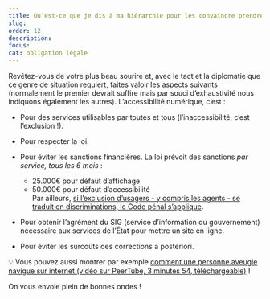```yaml
---
title: Qu’est-ce que je dis à ma hiérarchie pour les convaincre prendre en compte l’accessibilité ?
slug: 
order: 12
description: 
focus: 
cat: obligation légale
---
```

Revêtez-vous de votre plus beau sourire et, avec le tact et la diplomatie que ce genre de situation requiert, faites valoir les aspects suivants (normalement le premier devrait suffire mais par souci d’exhaustivité nous indiquons également les autres). L’accessibilité numérique, c’est :

- Pour des services utilisables par toutes et tous (l’inaccessibilité, c’est l’exclusion !).
- Pour respecter la loi.
- Pour éviter les sanctions financières.
    La loi prévoit des sanctions *par service, tous les 6 mois* :
    - 25.000€ pour défaut d’affichage
    - 50.000€ pour défaut d’accessibilité  
    Par ailleurs, [si l’exclusion d’usagers - y compris les agents - se traduit en discriminations, le Code pénal s’applique](https://www.legifrance.gouv.fr/codes/article_lc/LEGIARTI000033975382/2020-12-16).
    
- Pour obtenir l’agrément du SIG (service d’information du gouvernement) nécessaire aux services de l’État pour mettre un site en ligne.
- Pour éviter les surcoûts des corrections a posteriori.

<span aria-hidden="true">💡 </span>Vous pouvez aussi montrer par exemple [comment une personne aveugle navigue sur internet (vidéo sur PeerTube, 3 minutes 54, téléchargeable)](https://tube.numerique.gouv.fr/w/s5rnZ2HnmgLkMq9WaVU57v) !

On vous envoie plein de bonnes ondes !